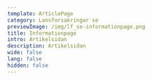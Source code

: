 ```yaml
---
template: ArticlePage
category: Lansforsakringar se
previewImage: /img/lf_se-informationpage.png
title: Informationpage
intro: Artikelsidan
description: Artikelsidan
wide: false
lang: false
hidden: false
---
```

